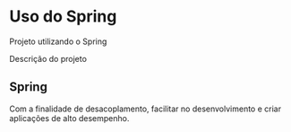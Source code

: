 # Uso do Spring

Projeto utilizando o Spring

Descrição do projeto

## Spring
Com a finalidade de desacoplamento, facilitar no desenvolvimento e criar aplicações de alto desempenho.
